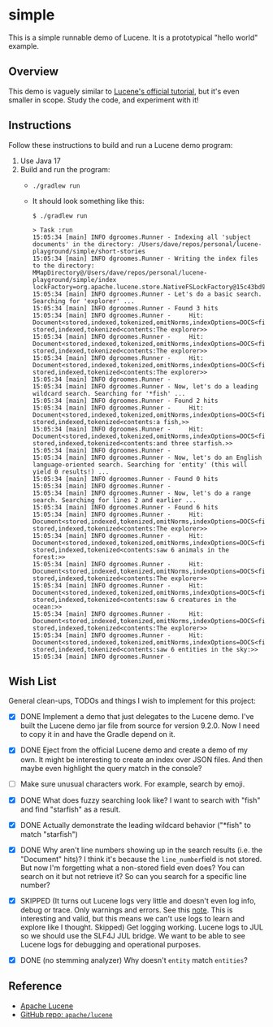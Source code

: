 # simple

This is a simple runnable demo of Lucene. It is a prototypical "hello world" example.


## Overview

This demo is vaguely similar to [Lucene's official tutorial](https://lucene.apache.org/core/9_2_0/demo/index.html), but
it's even smaller in scope. Study the code, and experiment with it!


## Instructions

Follow these instructions to build and run a Lucene demo program:

1. Use Java 17
2. Build and run the program:
   * ```shell
     ./gradlew run
     ```
   * It should look something like this:
     ```text
     $ ./gradlew run
     
     > Task :run
     15:05:34 [main] INFO dgroomes.Runner - Indexing all 'subject documents' in the directory: /Users/dave/repos/personal/lucene-playground/simple/short-stories
     15:05:34 [main] INFO dgroomes.Runner - Writing the index files to the directory: MMapDirectory@/Users/dave/repos/personal/lucene-playground/simple/index lockFactory=org.apache.lucene.store.NativeFSLockFactory@15c43bd9
     15:05:34 [main] INFO dgroomes.Runner - Let's do a basic search. Searching for 'explorer' ...
     15:05:34 [main] INFO dgroomes.Runner - Found 3 hits
     15:05:34 [main] INFO dgroomes.Runner -     Hit: Document<stored,indexed,tokenized,omitNorms,indexOptions=DOCS<file_name:forest.txt> stored,indexed,tokenized<contents:The explorer>>
     15:05:34 [main] INFO dgroomes.Runner -     Hit: Document<stored,indexed,tokenized,omitNorms,indexOptions=DOCS<file_name:ocean.txt> stored,indexed,tokenized<contents:The explorer>>
     15:05:34 [main] INFO dgroomes.Runner -     Hit: Document<stored,indexed,tokenized,omitNorms,indexOptions=DOCS<file_name:sky.txt> stored,indexed,tokenized<contents:The explorer>>
     15:05:34 [main] INFO dgroomes.Runner -
     15:05:34 [main] INFO dgroomes.Runner - Now, let's do a leading wildcard search. Searching for '*fish' ...
     15:05:34 [main] INFO dgroomes.Runner - Found 2 hits
     15:05:34 [main] INFO dgroomes.Runner -     Hit: Document<stored,indexed,tokenized,omitNorms,indexOptions=DOCS<file_name:ocean.txt> stored,indexed,tokenized<contents:a fish,>>
     15:05:34 [main] INFO dgroomes.Runner -     Hit: Document<stored,indexed,tokenized,omitNorms,indexOptions=DOCS<file_name:ocean.txt> stored,indexed,tokenized<contents:and three starfish.>>
     15:05:34 [main] INFO dgroomes.Runner -
     15:05:34 [main] INFO dgroomes.Runner - Now, let's do an English language-oriented search. Searching for 'entity' (this will yield 0 results!) ...
     15:05:34 [main] INFO dgroomes.Runner - Found 0 hits
     15:05:34 [main] INFO dgroomes.Runner -
     15:05:34 [main] INFO dgroomes.Runner - Now, let's do a range search. Searching for lines 2 and earlier ...
     15:05:34 [main] INFO dgroomes.Runner - Found 6 hits
     15:05:34 [main] INFO dgroomes.Runner -     Hit: Document<stored,indexed,tokenized,omitNorms,indexOptions=DOCS<file_name:forest.txt> stored,indexed,tokenized<contents:The explorer>>
     15:05:34 [main] INFO dgroomes.Runner -     Hit: Document<stored,indexed,tokenized,omitNorms,indexOptions=DOCS<file_name:forest.txt> stored,indexed,tokenized<contents:saw 6 animals in the forest:>>
     15:05:34 [main] INFO dgroomes.Runner -     Hit: Document<stored,indexed,tokenized,omitNorms,indexOptions=DOCS<file_name:ocean.txt> stored,indexed,tokenized<contents:The explorer>>
     15:05:34 [main] INFO dgroomes.Runner -     Hit: Document<stored,indexed,tokenized,omitNorms,indexOptions=DOCS<file_name:ocean.txt> stored,indexed,tokenized<contents:saw 6 creatures in the ocean:>>
     15:05:34 [main] INFO dgroomes.Runner -     Hit: Document<stored,indexed,tokenized,omitNorms,indexOptions=DOCS<file_name:sky.txt> stored,indexed,tokenized<contents:The explorer>>
     15:05:34 [main] INFO dgroomes.Runner -     Hit: Document<stored,indexed,tokenized,omitNorms,indexOptions=DOCS<file_name:sky.txt> stored,indexed,tokenized<contents:saw 6 entities in the sky:>>
     15:05:34 [main] INFO dgroomes.Runner -
     ```


## Wish List

General clean-ups, TODOs and things I wish to implement for this project:

* [x] DONE Implement a demo that just delegates to the Lucene demo. I've built the Lucene demo jar file from source for
      version 9.2.0. Now I need to copy it in and have the Gradle depend on it.
* [x] DONE Eject from the official Lucene demo and create a demo of my own. It might be interesting to create an index over
      JSON files. And then maybe even highlight the query match in the console?
* [ ] Make sure unusual characters work. For example, search by emoji.
* [x] DONE What does fuzzy searching look like? I want to search with "fish" and find "starfish" as a result.
* [x] DONE Actually demonstrate the leading wildcard behavior ("*fish" to match "starfish")
* [x] DONE Why aren't line numbers showing up in the search results (i.e. the "Document" hits)? I think it's because the
      `line_number`field is not stored. But now I'm forgetting what a non-stored field even does? You can search on it
      but not retrieve it? So can you search for a specific line number?
* [x] SKIPPED (It turns out Lucene logs very little and doesn't even log info, debug or trace. Only warnings and errors.
  See this [note](https://issues.apache.org/jira/browse/LUCENE-10342). This is interesting and valid, but this means we
  can't use logs to learn and explore like I thought. Skipped) Get logging working. Lucene logs to JUL so we should use the SLF4J JUL bridge. We want to be able to see Lucene
  logs for debugging and operational purposes.
* [x] DONE (no stemming analyzer) Why doesn't `entity` match `entities`?


## Reference

* [Apache Lucene](https://lucene.apache.org)
* [GitHub repo: `apache/lucene`](https://github.com/apache/lucene)
